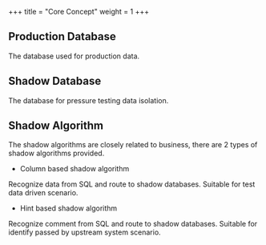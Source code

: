 +++
title = "Core Concept"
weight = 1
+++

## Production Database

The database used for production data.

## Shadow Database

The database for pressure testing data isolation.

## Shadow Algorithm

The shadow algorithms are closely related to business, there are 2 types of shadow algorithms provided.

- Column based shadow algorithm

Recognize data from SQL and route to shadow databases.
Suitable for test data driven scenario.

- Hint based shadow algorithm

Recognize comment from SQL and route to shadow databases.
Suitable for identify passed by upstream system scenario.
